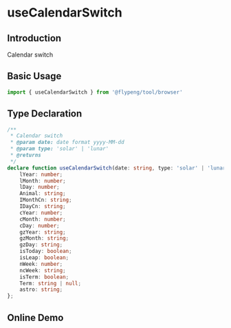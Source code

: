 # useCalendarSwitch

## Introduction

Calendar switch

## Basic Usage

```ts
import { useCalendarSwitch } from '@flypeng/tool/browser'
```

## Type Declaration

```ts
/**
 * Calendar switch
 * @param date: date format yyyy-MM-dd
 * @param type: 'solar' | 'lunar'
 * @returns
 */
declare function useCalendarSwitch(date: string, type: 'solar' | 'lunar'): number | {
    lYear: number;
    lMonth: number;
    lDay: number;
    Animal: string;
    IMonthCn: string;
    IDayCn: string;
    cYear: number;
    cMonth: number;
    cDay: number;
    gzYear: string;
    gzMonth: string;
    gzDay: string;
    isToday: boolean;
    isLeap: boolean;
    nWeek: number;
    ncWeek: string;
    isTerm: boolean;
    Term: string | null;
    astro: string;
};
```

## Online Demo

<preview path="./index.vue" title="useCalendarSwitch" description="Calendar switch"></preview>

		